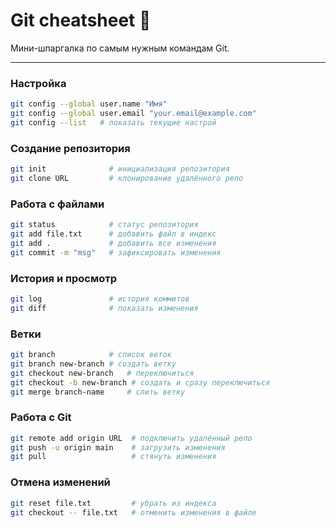 # Git cheatsheet 🚀

Мини-шпаргалка по самым нужным командам Git.

---

### Настройка

```bash
git config --global user.name "Имя"
git config --global user.email "your.email@example.com"
git config --list   # показать текущие настрой 
```

### Создание репозитория
 
```bash
git init              # инициализация репозитория
git clone URL         # клонирование удалённого репо
```

### Работа с файлами 

```bash
git status            # статус репозитория
git add file.txt      # добавить файл в индекс
git add .             # добавить все изменения
git commit -m "msg"   # зафиксировать изменения
```

### История и просмотр

```bash
git log               # история коммитов
git diff              # показать изменения
```

### Ветки

```bash
git branch            # список веток
git branch new-branch # создать ветку
git checkout new-branch   # переключиться
git checkout -b new-branch # создать и сразу переключиться
git merge branch-name     # слить ветку 
```

### Работа с Git 

```bash
git remote add origin URL  # подключить удалённый репо
git push -u origin main    # загрузить изменения
git pull                   # стянуть изменения
```

### Отмена изменений 

```bash
git reset file.txt         # убрать из индекса
git checkout -- file.txt   # отменить изменения в файле
```
